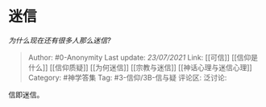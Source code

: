 # 迷信
*为什么现在还有很多人那么迷信?*

> Author: #0-Anonymity
> Last update: *23/07/2021*
> Link: [[可信]] [[信仰是什么]] [[信仰质疑]] [[为何迷信]] [[宗教与迷信]] [[神话心理与迷信心理]]
> Category: #神学答集
> Tag: #3-信仰/3B-信与疑
> 评论区:
> 泛讨论:

信即迷信。
